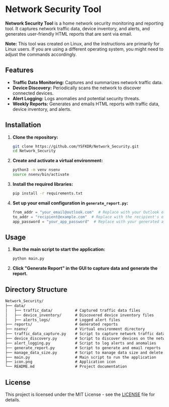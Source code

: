 # Network Security Tool

**Network Security Tool** is a home network security monitoring and reporting tool. It captures network traffic data, device inventory, and alerts, and generates user-friendly HTML reports that are sent via email.

**Note:** This tool was created on Linux, and the instructions are primarily for Linux users. If you are using a different operating system, you might need to adjust the commands accordingly.

## Features

- **Traffic Data Monitoring:** Captures and summarizes network traffic data.
- **Device Discovery:** Periodically scans the network to discover connected devices.
- **Alert Logging:** Logs anomalies and potential security threats.
- **Weekly Reports:** Generates and emails HTML reports with traffic data, device inventory, and alerts.

## Installation

1. **Clone the repository:**
    ```bash
    git clone https://github.com/YSFKDR/Network_Security.git
    cd Network_Security
    ```

2. **Create and activate a virtual environment:**
    ```bash
    python3 -m venv nsenv
    source nsenv/bin/activate
    ```

3. **Install the required libraries:**
    ```bash
    pip install -r requirements.txt
    ```

4. **Set up your email configuration in `generate_report.py`:**
    ```python
    from_addr = "your_email@outlook.com"  # Replace with your Outlook email address
    to_addr = "recipient@example.com"  # Replace with the recipient's email address
    app_password = "your_app_password"  # Replace with your generated app password
    ```

## Usage

1. **Run the main script to start the application:**
    ```bash
    python main.py
    ```

2. **Click "Generate Report" in the GUI to capture data and generate the report.**

## Directory Structure

```markdown
Network_Security/
├── data/
│   ├── traffic_data/          # Captured traffic data files
│   ├── device_inventory/      # Discovered device inventory files
│   ├── alerts_logs/           # Logged alert files
├── reports/                   # Generated reports
├── nsenv/                     # Virtual environment directory
├── traffic_data_capture.py    # Script to capture network traffic data
├── device_discovery.py        # Script to discover devices on the network
├── alert_logging.py           # Script to log alerts and anomalies
├── generate_report.py         # Script to generate and email reports
├── manage_data_size.py        # Script to manage data size and delete old files
├── main.py                    # Main script to run the application
├── icon.png                   # Application icon
└── README.md                  # Project documentation
```

## License

This project is licensed under the MIT License - see the [LICENSE](LICENSE) file for details.
